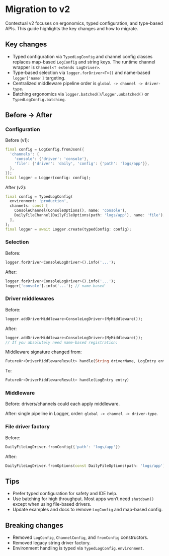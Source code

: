 # Migration to v2

Contextual v2 focuses on ergonomics, typed configuration, and type-based APIs. This guide highlights the key changes and how to migrate.

## Key changes

- Typed configuration via `TypedLogConfig` and channel config classes replaces map-based `LogConfig` and string keys. The runtime channel wrapper is `Channel<T extends LogDriver>`. 
- Type-based selection via `logger.forDriver<T>()` and name-based `logger['name']` targeting.
- Centralized middleware pipeline order is `global -> channel -> driver-type`.
- Batching ergonomics via `logger.batched()`/`logger.unbatched()` or `TypedLogConfig.batching`.

## Before → After

### Configuration

Before (v1):
```dart
final config = LogConfig.fromJson({
  'channels': {
    'console': {'driver': 'console'},
    'file': {'driver': 'daily', 'config': {'path': 'logs/app'}},
  },
});
final logger = Logger(config: config);
```

After (v2):
```dart
final config = TypedLogConfig(
  environment: 'production',
  channels: const [
    ConsoleChannel(ConsoleOptions(), name: 'console'),
    DailyFileChannel(DailyFileOptions(path: 'logs/app'), name: 'file'),
  ],
);
final logger = await Logger.create(typedConfig: config);
```

### Selection

Before:
```dart
logger.forDriver<ConsoleLogDriver>().info('...');
```
After:
```dart
logger.forDriver<ConsoleLogDriver>().info('...');
logger['console'].info('...'); // name-based
```


### Driver middlewares

Before:
```dart
logger.addDriverMiddleware<ConsoleLogDriver>(MyMiddleware());
```
After:
```dart
logger.addDriverMiddleware<ConsoleLogDriver>(MyMiddleware());
// If you absolutely need name-based registration:

```

Middleware signature changed from:
```dart
FutureOr<DriverMiddlewareResult> handle(String driverName, LogEntry entry)
```
To:
```dart
FutureOr<DriverMiddlewareResult> handle(LogEntry entry)
```

### Middleware

Before: drivers/channels could each apply middleware.

After: single pipeline in Logger, order: `global -> channel -> driver-type`.

### File driver factory

Before:
```dart
DailyFileLogDriver.fromConfig({'path': 'logs/app'})
```
After:
```dart
DailyFileLogDriver.fromOptions(const DailyFileOptions(path: 'logs/app'))
```

## Tips

- Prefer typed configuration for safety and IDE help.
- Use batching for high throughput. Most apps won’t need `shutdown()` except when using file-based drivers.
- Update examples and docs to remove `LogConfig` and map-based config.

## Breaking changes

- Removed `LogConfig`, `ChannelConfig`, and `fromConfig` constructors.
- Removed legacy string driver factory.
- Environment handling is typed via `TypedLogConfig.environment`.
